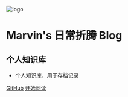 ![logo](_media/logo.png)

# Marvin's 日常折腾 Blog

## 个人知识库

- 个人知识库，用于存档记录

[GitHub](<https://github.com/daymaster/daymaster.github.io/>)
[开始阅读](README.md)

